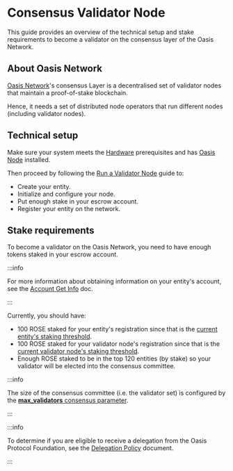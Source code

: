 # Consensus Validator Node

This guide provides an overview of the technical setup and stake requirements to
become a validator on the consensus layer of the Oasis Network.

## About Oasis Network

[Oasis Network](../../general/oasis-network/README.mdx)'s consensus Layer is a decentralised set of validator nodes that maintain a proof-of-stake blockchain.

Hence, it needs a set of distributed node operators that run different nodes (including validator nodes).

## Technical setup

Make sure your system meets the [Hardware](../../node/run-your-node/prerequisites/hardware-recommendations.md) prerequisites and has [Oasis Node](../../node/run-your-node/prerequisites/oasis-node.md) installed.

Then proceed by following the [Run a Validator Node](../../node/run-your-node/validator-node.mdx) guide to:

* Create your entity.
* Initialize and configure your node.
* Put enough stake in your escrow account.
* Register your entity on the network.

## Stake requirements

To become a validator on the Oasis Network, you need to have enough tokens staked in your escrow account.

:::info

For more information about obtaining information on your entity's account, see the [Account Get Info](../../general/manage-tokens/cli/account.md#show) doc.

:::

Currently, you should have:

* 100 ROSE staked for your entity's registration since that is the [current entity's staking threshold](../../node/genesis-doc.md#staking-thresholds).
* 100 ROSE staked for your validator node's registration since that is the [current validator node's staking threshold](../../node/genesis-doc.md#staking-thresholds).
* Enough ROSE staked to be in the top 120 entities (by stake) so your validator will be elected into the consensus committee.

:::info

The size of the consensus committee (i.e. the validator set) is configured by the [**max_validators** consensus parameter](../../node/genesis-doc.md#consensus).

:::

:::info

To determine if you are eligible to receive a delegation from the Oasis Protocol Foundation, see the [Delegation Policy](../delegation-policy.md) document.

:::
